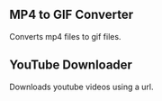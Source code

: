 ## MP4 to GIF Converter
Converts mp4 files to gif files. 

## YouTube Downloader
Downloads youtube videos using a url. 
